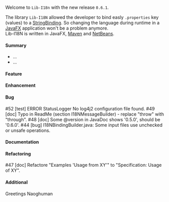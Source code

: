 Welcome to `Lib-I18n` with the new release `0.6.1`.

The library `Lib-I18N` allowed the developer to bind easly `.properties` key (values) 
to a [StringBinding]. So changing the language during runtime in a [JavaFX] application 
won't be a problem anymore.  
Lib-I18N is written in JavaFX, [Maven] and [NetBeans].



#### Summary
* ...
* ...



#### Feature



#### Enhancement



#### Bug
#52 [test] ERROR StatusLogger No log4j2 configuration file found.
#49 [doc] Typo in ReadMe (section I18NMessageBuilder) - replace "throw" with "through".
#48 [doc] Some @version in JavaDoc shows '0.5.0', should be '0.6.0'.
#44 [bug] I18NBindingBuilder.java: Some input files use unchecked or unsafe operations.



#### Documentation



#### Refactoring
#47 [doc] Refactore "Examples 'Usage from XY'" to "Specification: Usage of XY".



#### Additional



Greetings
Naoghuman



[//]: # (Issues which will be integrated in this release)



[//]: # (Links)
[JavaFX]:http://docs.oracle.com/javase/8/javase-clienttechnologies.htm
[Maven]:http://maven.apache.org/
[NetBeans]:https://netbeans.org/
[StringBinding]:https://docs.oracle.com/javase/8/javafx/api/javafx/beans/binding/StringBinding.html
